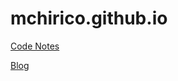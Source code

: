 # mchirico.github.io


[Code Notes](http://mchirico.github.io/codenotes/index.html)

[Blog](http://mchirico.github.io/index.htm)


